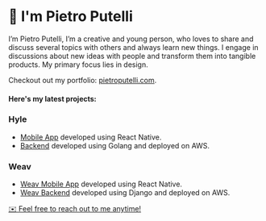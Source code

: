 # 👋 I'm Pietro Putelli

I’m Pietro Putelli, I’m a creative and young person, who loves to share and discuss several topics with others and always learn new things.
I engage in discussions about new ideas with people and transform them into tangible products. My primary focus lies in design.

Checkout out my portfolio: [pietroputelli.com](https://pietroputelli.com).

#### Here's my latest projects:

### Hyle
- [Mobile App](https://github.com/Pietro-Putelli/hyle-mobile-app) developed using React Native.
- [Backend](https://github.com/Pietro-Putelli/hyle-backend) developed using Golang and deployed on AWS.

### Weav
- [Weav Mobile App](https://github.com/Pietro-Putelli/weav-frontend) developed using React Native.
- [Weav Backend](https://github.com/Pietro-Putelli/weav-backend) developed using Django and deployed on AWS.
   

[✉️ Feel free to reach out to me anytime!](mailto:pietro.putelli@gmail.com)
